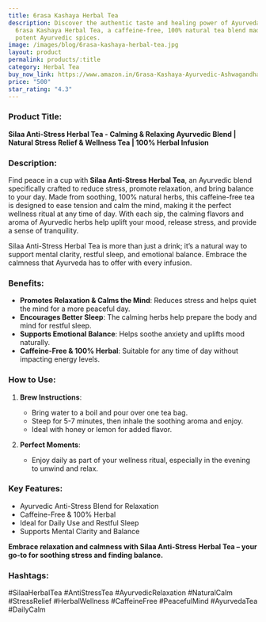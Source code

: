 ```yaml
---
title: 6rasa Kashaya Herbal Tea
description: Discover the authentic taste and healing power of Ayurveda with
  6rasa Kashaya Herbal Tea, a caffeine-free, 100% natural tea blend made from 15
  potent Ayurvedic spices.
image: /images/blog/6rasa-kashaya-herbal-tea.jpg
layout: product
permalink: products/:title
category: Herbal Tea
buy_now_link: https://www.amazon.in/6rasa-Kashaya-Ayurvedic-Ashwagandha-Cardamom/dp/B08QJLSLVC/ref=sr_1_2_sspa?crid=2X6ONFCQBN0WP&tag=m0150-21
price: "500"
star_rating: "4.3"
---
```

### Product Title:
**Silaa Anti-Stress Herbal Tea - Calming & Relaxing Ayurvedic Blend | Natural Stress Relief & Wellness Tea | 100% Herbal Infusion**

### Description:
Find peace in a cup with **Silaa Anti-Stress Herbal Tea**, an Ayurvedic blend specifically crafted to reduce stress, promote relaxation, and bring balance to your day. Made from soothing, 100% natural herbs, this caffeine-free tea is designed to ease tension and calm the mind, making it the perfect wellness ritual at any time of day. With each sip, the calming flavors and aroma of Ayurvedic herbs help uplift your mood, release stress, and provide a sense of tranquility.

Silaa Anti-Stress Herbal Tea is more than just a drink; it’s a natural way to support mental clarity, restful sleep, and emotional balance. Embrace the calmness that Ayurveda has to offer with every infusion.

### Benefits:
- **Promotes Relaxation & Calms the Mind**: Reduces stress and helps quiet the mind for a more peaceful day.
- **Encourages Better Sleep**: The calming herbs help prepare the body and mind for restful sleep.
- **Supports Emotional Balance**: Helps soothe anxiety and uplifts mood naturally.
- **Caffeine-Free & 100% Herbal**: Suitable for any time of day without impacting energy levels.

### How to Use:
1. **Brew Instructions**:
   - Bring water to a boil and pour over one tea bag.
   - Steep for 5-7 minutes, then inhale the soothing aroma and enjoy.
   - Ideal with honey or lemon for added flavor.

2. **Perfect Moments**:
   - Enjoy daily as part of your wellness ritual, especially in the evening to unwind and relax.

### Key Features:
- Ayurvedic Anti-Stress Blend for Relaxation
- Caffeine-Free & 100% Herbal
- Ideal for Daily Use and Restful Sleep
- Supports Mental Clarity and Balance

**Embrace relaxation and calmness with Silaa Anti-Stress Herbal Tea – your go-to for soothing stress and finding balance.**

### Hashtags:
#SilaaHerbalTea #AntiStressTea #AyurvedicRelaxation #NaturalCalm #StressRelief #HerbalWellness #CaffeineFree #PeacefulMind #AyurvedaTea #DailyCalm

